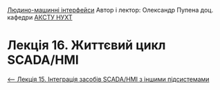 [Людино-машинні інтерфейси](https://pupenasan.github.io/hmi/)  Автор і лектор: Олександр Пупена доц. кафедри [АКСТУ НУХТ](http://www.iasu-nuft.pp.ua/) 

# Лекція 16. Життєвий цикл SCADA/HMI

[<-- Лекція 15. Інтеграція засобів SCADA/HMI з іншими підсистемами](lec15.md)
